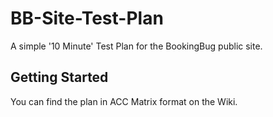 # BB-Site-Test-Plan

A simple '10 Minute' Test Plan for the BookingBug public site.

## Getting Started

You can find the plan in ACC Matrix format on the Wiki.
